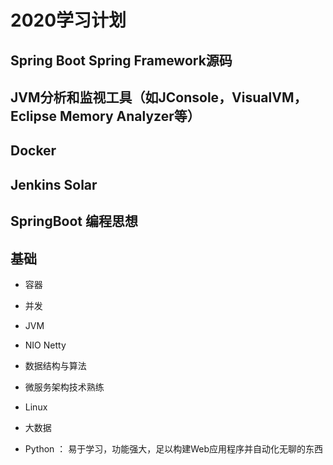 # 2020学习计划

## Spring Boot Spring Framework源码

## JVM分析和监视工具（如JConsole，VisualVM，Eclipse Memory Analyzer等）

## Docker

## Jenkins Solar


## SpringBoot 编程思想

## 基础

* 容器

* 并发

* JVM

* NIO Netty

* 数据结构与算法

* 微服务架构技术熟练

* Linux

* 大数据

* Python ： 易于学习，功能强大，足以构建Web应用程序并自动化无聊的东西